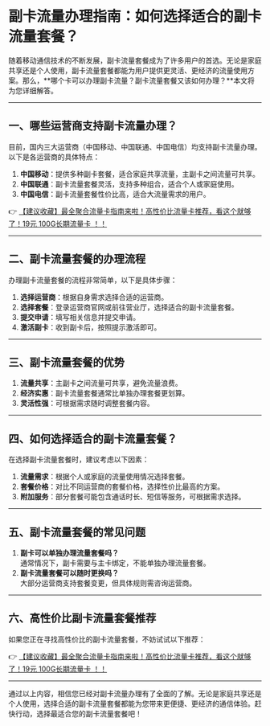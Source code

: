 # 副卡流量办理指南：如何选择适合的副卡流量套餐？

随着移动通信技术的不断发展，副卡流量套餐成为了许多用户的首选。无论是家庭共享还是个人使用，副卡流量套餐都能为用户提供更灵活、更经济的流量使用方案。那么，**哪个卡可以办理副卡流量？副卡流量套餐又该如何办理？**本文将为您详细解答。

---

## 一、哪些运营商支持副卡流量办理？

目前，国内三大运营商（中国移动、中国联通、中国电信）均支持副卡流量办理。以下是各运营商的具体特点：

1. **中国移动**：提供多种副卡套餐，适合家庭共享流量，主副卡之间流量可共享。
2. **中国联通**：副卡流量套餐灵活，支持多种组合，适合个人或家庭使用。
3. **中国电信**：副卡流量套餐性价比高，适合大流量需求的用户。

👉 [【建议收藏】最全聚合流量卡指南来啦！高性价比流量卡推荐，看这个就够了！19元 100G长期流量卡 ！！](https://bit.ly/Liuliangka)

---

## 二、副卡流量套餐的办理流程

办理副卡流量套餐的流程非常简单，以下是具体步骤：

1. **选择运营商**：根据自身需求选择合适的运营商。
2. **选择套餐**：登录运营商官网或前往营业厅，选择适合的副卡流量套餐。
3. **提交申请**：填写相关信息并提交申请。
4. **激活副卡**：收到副卡后，按照提示激活即可。

---

## 三、副卡流量套餐的优势

1. **流量共享**：主副卡之间流量可共享，避免流量浪费。
2. **经济实惠**：副卡流量套餐通常比单独办理套餐更划算。
3. **灵活性强**：可根据需求随时调整套餐内容。

---

## 四、如何选择适合的副卡流量套餐？

在选择副卡流量套餐时，建议考虑以下因素：

1. **流量需求**：根据个人或家庭的流量使用情况选择套餐。
2. **套餐价格**：对比不同运营商的套餐价格，选择性价比最高的方案。
3. **附加服务**：部分套餐可能包含通话时长、短信等服务，可根据需求选择。

---

## 五、副卡流量套餐的常见问题

1. **副卡可以单独办理流量套餐吗？**  
   通常情况下，副卡需要与主卡绑定，不能单独办理流量套餐。
2. **副卡流量套餐可以随时更换吗？**  
   大部分运营商支持套餐变更，但具体规则需咨询运营商。

---

## 六、高性价比副卡流量套餐推荐

如果您正在寻找高性价比的副卡流量套餐，不妨试试以下推荐：

👉 [【建议收藏】最全聚合流量卡指南来啦！高性价比流量卡推荐，看这个就够了！19元 100G长期流量卡 ！！](https://bit.ly/Liuliangka)

---

通过以上内容，相信您已经对副卡流量办理有了全面的了解。无论是家庭共享还是个人使用，选择合适的副卡流量套餐都能为您带来更便捷、更经济的通信体验。赶快行动，选择最适合您的副卡流量套餐吧！